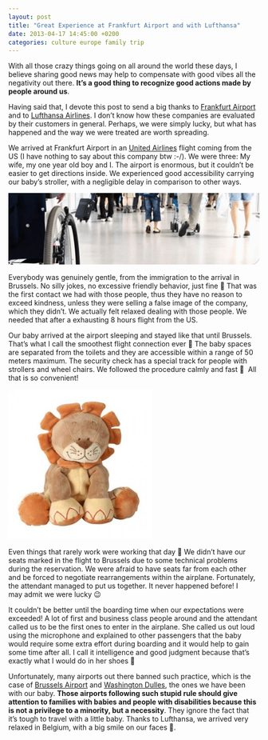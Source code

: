 ```yaml
---
layout: post
title: "Great Experience at Frankfurt Airport and with Lufthansa"
date: 2013-04-17 14:45:00 +0200
categories: culture europe family trip
---
```


With all those crazy things going on all around the world these days, I believe sharing good news may help to compensate with good vibes all the negativity out there. <b>It’s a good thing to recognize good actions made by people around us</b>.

Having said that, I devote this post to send a big thanks to <a href="http://www.frankfurt-airport.com/" target="_blank">Frankfurt Airport</a> and to <a href="http://www.lufthansa.com/" target="_blank">Lufthansa Airlines</a>. I don’t know how these companies are evaluated by their customers in general. Perhaps, we were simply lucky, but what has happened and the way we were treated are worth spreading.

We arrived at Frankfurt Airport in an <a href="https://www.united.com/" target="_blank">United Airlines</a> flight coming from the US (I have nothing to say about this company btw :-/). We were three: My wife, my one year old boy and I. The airport is enormous, but it couldn’t be easier to get directions inside. We experienced good accessibility carrying our baby’s stroller, with a negligible delay in comparison to other ways.

![file.gif](/images/posts/file.gif)

Everybody was genuinely gentle, from the immigration to the arrival in Brussels. No silly jokes, no excessive friendly behavior, just fine 🙂 That was the first contact we had with those people, thus they have no reason to exceed kindness, unless they were selling a false image of the company, which they didn’t. We actually felt relaxed dealing with those people. We needed that after a exhausting 8 hours flight from the US.

Our baby arrived at the airport sleeping and stayed like that until Brussels. That’s what I call the smoothest flight connection ever 🙂 The baby spaces are separated from the toilets and they are accessible within a range of 50 meters maximum. The security check has a special track for people with strollers and wheel chairs. We followed the procedure calmly and fast 🙂  All that is so convenient!

![peluche-lion-collection-bengy-2304-autre-img-288x300.jpg](/images/posts/peluche-lion-collection-bengy-2304-autre-img-288x300.jpg)

Even things that rarely work were working that day 🙂 We didn’t have our seats marked in the flight to Brussels due to some technical problems during the reservation. We were afraid to have seats far from each other and be forced to negotiate rearrangements within the airplane. Fortunately, the attendant managed to put us together. It never happened before! I may admit we were lucky 😉

It couldn’t be better until the boarding time when our expectations were exceeded! A lot of first and business class people around and the attendant called us to be the first ones to enter in the airplane. She called us out loud using the microphone and explained to other passengers that the baby would require some extra effort during boarding and it would help to gain some time after all. I call it intelligence and good judgment because that’s exactly what I would do in her shoes 🙂

Unfortunately, many airports out there banned such practice, which is the case of <a href="http://www.brusselsairport.be/" target="_blank">Brussels Airport</a> and <a href="http://www.metwashairports.com/dulles/dulles.htm" target="_blank">Washington Dulles</a>, the ones we have been with our baby. <b>Those airports following such stupid rule should give attention to families with babies and people with disabilities because this is not a privilege to a minority, but a necessity</b>. They ignore the fact that it’s tough to travel with a little baby. Thanks to Lufthansa, we arrived very relaxed in Belgium, with a big smile on our faces 🙂.
